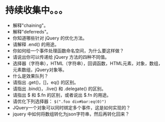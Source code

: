 # 持续收集中。。。
+ 解释"chaining"。
+ 解释"deferreds"。
+ 你知道哪些针对 jQuery 的优化方法。
+ 请解释 .end() 的用途。
+ 你如何给一个事件处理函数命名空间，为什么要这样做？
+ 请说出你可以传递给 jQuery 方法的四种不同值。
+ 选择器（字符串），HTML（字符串），回调函数，HTML元素，对象，数组，元素数组，jQuery对象等。
+ 什么是效果队列？
+ 请指出 .get()，[]，eq() 的区别。
+ 请指出 .bind()，.live() 和 .delegate() 的区别。
+ 请指出 $ 和 $.fn 的区别，或者说出 $.fn 的用途。
+ 请优化下列选择器：
	`$(".foo div#bar:eq(0)")`
+ JQuery一个对象可以同时绑定多个事件，这是如何实现的？
+ jquery 中如何将数组转化为json字符串，然后再转化回来？